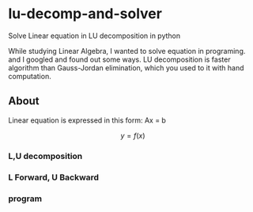 # lu-decomp-and-solver
Solve Linear equation in LU decomposition in python

While studying Linear Algebra, I wanted to solve equation in programing.
and I googled and found out some ways. 
LU decomposition is faster algorithm than Gauss-Jordan elimination, which you used to it with hand computation.


## About

Linear equation is expressed in this form: Ax = b

```math
y = f(x)

```

### L,U decomposition

### L Forward, U Backward 

### program